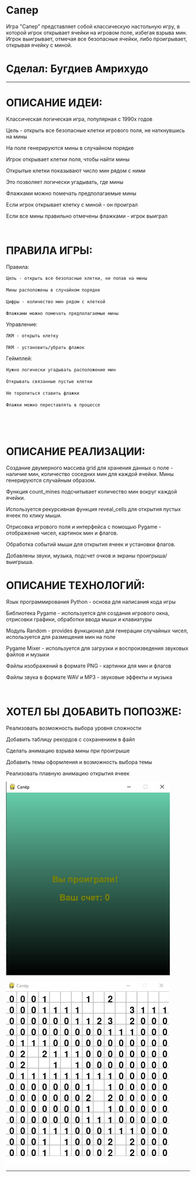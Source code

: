 # Сапер

Игра "Сапер" представляет собой классическую настольную игру, в которой игрок открывает ячейки на игровом поле, избегая взрыва мин. Игрок выигрывает, отмечая все безопасные ячейки, либо проигрывает, открывая ячейку с миной.

# Сделал: Бугдиев Амрихудо


---

# ОПИСАНИЕ ИДЕИ:​

Классическая логическая игра, популярная с 1990х годов​

Цель - открыть все безопасные клетки игрового поля, не наткнувшись на мины​

На поле генерируются мины в случайном порядке​

Игрок открывает клетки поля, чтобы найти мины​

Открытые клетки показывают число мин рядом с ними​

Это позволяет логически угадывать, где мины​

Флажками можно помечать предполагаемые мины​

Если игрок открывает клетку с миной - он проиграл​

Если все мины правильно отмечены флажками - игрок выиграл​

    ​

# ПРАВИЛА ИГРЫ:​

Правила:​

    Цель - открыть все безопасные клетки, не попав на мины​

    Мины расположены в случайном порядке​

    Цифры - количество мин рядом с клеткой​

    Флажками можно помечать предполагаемые мины​

Управление:​

    ЛКМ - открыть клетку​

    ПКМ - установить/убрать флажок​

Геймплей:​

    Нужно логически угадывать расположение мин​

    Открывать связанные пустые клетки​

    Не торопиться ставить флажки​

    Флажки можно переставлять в процессе​

    ​

    ​

# ОПИСАНИЕ РЕАЛИЗАЦИИ:​

Создание двумерного массива grid для хранения данных о поле - наличие мин, количество соседних мин для каждой ячейки. Мины генерируются случайным образом.​

Функция count_mines подсчитывает количество мин вокруг каждой ячейки.​

Используется рекурсивная функция reveal_cells для открытия пустых ячеек по клику мыши.​

Отрисовка игрового поля и интерфейса с помощью Pygame - отображение чисел, картинок мин и флагов.​

Обработка событий мыши для открытия ячеек и установки флагов.​

Добавлены звуки, музыка, подсчет очков и экраны проигрыша/выигрыша.​


# ОПИСАНИЕ ТЕХНОЛОГИЙ:​

Язык программирования Python - основа для написания кода игры​

Библиотека Pygame - используется для создания игрового окна, отрисовки графики, обработки ввода мыши и клавиатуры​

Модуль Random - provides функционал для генерации случайных чисел, используется для размещения мин на поле​

Pygame Mixer - используется для загрузки и воспроизведения звуковых файлов и музыки​

Файлы изображений в формате PNG - картинки для мин и флагов​

Файлы звука в формате WAV и MP3 - звуковые эффекты и музыка​

    ​
# ХОТЕЛ БЫ ДОБАВИТЬ ПОПОЗЖЕ:

Реализовать возможность выбора уровня сложности​

Добавить таблицу рекордов с сохранением в файл​

Сделать анимацию взрыва мины при проигрыше​

Добавить темы оформления и возможность выбора темы​

Реализовать плавную анимацию открытия ячеек​​


![Alt text](https://github.com/Amrikhudo/Minesweeper/blob/main/%D0%A1%D0%BA%D1%80%D0%B8%D0%BD%D1%88%D0%BE%D1%82%2012-01-2024%20021656.jpg)

![Alt text](https://github.com/Amrikhudo/Minesweeper/blob/main/%D0%A1%D0%BA%D1%80%D0%B8%D0%BD%D1%88%D0%BE%D1%82%2012-01-2024%20021748.jpg)
  


___
